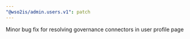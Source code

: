 ```yaml
---
"@wso2is/admin.users.v1": patch
---
```


Minor bug fix for resolving governance connectors in user profile page
